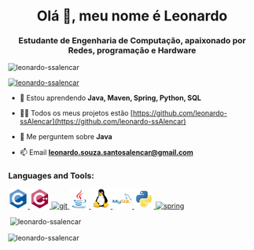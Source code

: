 <h1 align="center">Olá 👋, meu nome é Leonardo</h1>
<h3 align="center">Estudante de Engenharia de Computação, apaixonado por Redes, programação e Hardware</h3>

<p align="left"> <img src="https://komarev.com/ghpvc/?username=leonardo-ssalencar&label=Profile%20views&color=0e75b6&style=flat" alt="leonardo-ssalencar" /> </p>

<p align="left"> <a href="https://github.com/ryo-ma/github-profile-trophy"><img src="https://github-profile-trophy.vercel.app/?username=leonardo-ssalencar" alt="leonardo-ssalencar" /></a> </p>

- 🌱 Estou aprendendo **Java, Maven, Spring, Python, SQL**

- 👨‍💻 Todos os meus projetos estão [https://github.com/leonardo-ssAlencar](https://github.com/leonardo-ssAlencar)

- 💬 Me perguntem sobre **Java**

- 📫 Email **leonardo.souza.santosalencar@gmail.com**


<h3 align="left">Languages and Tools:</h3>
<p align="left"> <a href="https://www.cprogramming.com/" target="_blank"> <img src="https://raw.githubusercontent.com/devicons/devicon/master/icons/c/c-original.svg" alt="c" width="40" height="40"/> </a> <a href="https://www.w3schools.com/cpp/" target="_blank"> <img src="https://raw.githubusercontent.com/devicons/devicon/master/icons/cplusplus/cplusplus-original.svg" alt="cplusplus" width="40" height="40"/> </a> <a href="https://git-scm.com/" target="_blank"> <img src="https://www.vectorlogo.zone/logos/git-scm/git-scm-icon.svg" alt="git" width="40" height="40"/> </a> <a href="https://www.java.com" target="_blank"> <img src="https://raw.githubusercontent.com/devicons/devicon/master/icons/java/java-original.svg" alt="java" width="40" height="40"/> </a> <a href="https://www.linux.org/" target="_blank"> <img src="https://raw.githubusercontent.com/devicons/devicon/master/icons/linux/linux-original.svg" alt="linux" width="40" height="40"/> </a> <a href="https://www.mysql.com/" target="_blank"> <img src="https://raw.githubusercontent.com/devicons/devicon/master/icons/mysql/mysql-original-wordmark.svg" alt="mysql" width="40" height="40"/> </a> <a href="https://www.python.org" target="_blank"> <img src="https://raw.githubusercontent.com/devicons/devicon/master/icons/python/python-original.svg" alt="python" width="40" height="40"/> </a> <a href="https://spring.io/" target="_blank"> <img src="https://www.vectorlogo.zone/logos/springio/springio-icon.svg" alt="spring" width="40" height="40"/> </a> </p>


<p>&nbsp;<img align="center" src="https://github-readme-stats.vercel.app/api?username=leonardo-ssalencar&show_icons=true&locale=en" alt="leonardo-ssalencar" /></p>

<p><img align="center" src="https://github-readme-streak-stats.herokuapp.com/?user=leonardo-ssalencar&" alt="leonardo-ssalencar" /></p>
